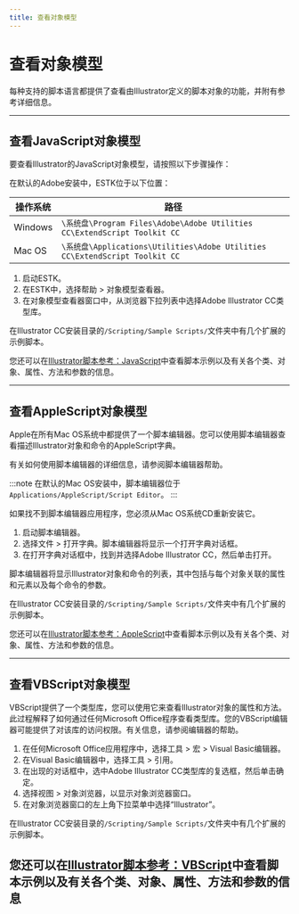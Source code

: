 ```yaml
---
title: 查看对象模型
---
```

# 查看对象模型

每种支持的脚本语言都提供了查看由Illustrator定义的脚本对象的功能，并附有参考详细信息。

---

## 查看JavaScript对象模型

要查看Illustrator的JavaScript对象模型，请按照以下步骤操作：

在默认的Adobe安装中，ESTK位于以下位置：

|   操作系统   |       路径        |
| ----------- | --------------------------------------------------------------------------------- |
| Windows     | `\系统盘\Program Files\Adobe\Adobe Utilities CC\ExtendScript Toolkit CC`    |
| Mac OS      | `\系统盘\Applications\Utilities\Adobe Utilities CC\ExtendScript Toolkit CC`       |

1. 启动ESTK。
2. 在ESTK中，选择帮助 > 对象模型查看器。
3. 在对象模型查看器窗口中，从浏览器下拉列表中选择Adobe Illustrator CC类型库。

在Illustrator CC安装目录的`/Scripting/Sample Scripts/`文件夹中有几个扩展的示例脚本。

您还可以在[Illustrator脚本参考：JavaScript](../../scriptingJavascript/forMoreInfo)中查看脚本示例以及有关各个类、对象、属性、方法和参数的信息。

---

## 查看AppleScript对象模型

Apple在所有Mac OS系统中都提供了一个脚本编辑器。您可以使用脚本编辑器查看描述Illustrator对象和命令的AppleScript字典。

有关如何使用脚本编辑器的详细信息，请参阅脚本编辑器帮助。

:::note
在默认的Mac OS安装中，脚本编辑器位于`Applications/AppleScript/Script Editor`。
:::

如果找不到脚本编辑器应用程序，您必须从Mac OS系统CD重新安装它。

1. 启动脚本编辑器。
2. 选择文件 > 打开字典。脚本编辑器将显示一个打开字典对话框。
3. 在打开字典对话框中，找到并选择Adobe Illustrator CC，然后单击打开。

脚本编辑器将显示Illustrator对象和命令的列表，其中包括与每个对象关联的属性和元素以及每个命令的参数。

在Illustrator CC安装目录的`/Scripting/Sample Scripts/`文件夹中有几个扩展的示例脚本。

您还可以在[Illustrator脚本参考：AppleScript](../../scriptingApplescript/forMoreInfo)中查看脚本示例以及有关各个类、对象、属性、方法和参数的信息。

---

## 查看VBScript对象模型

VBScript提供了一个类型库，您可以使用它来查看Illustrator对象的属性和方法。此过程解释了如何通过任何Microsoft Office程序查看类型库。您的VBScript编辑器可能提供了对该库的访问权限。有关信息，请参阅编辑器的帮助。

1. 在任何Microsoft Office应用程序中，选择工具 > 宏 > Visual Basic编辑器。
2. 在Visual Basic编辑器中，选择工具 > 引用。
3. 在出现的对话框中，选中Adobe Illustrator CC类型库的复选框，然后单击确定。
4. 选择视图 > 对象浏览器，以显示对象浏览器窗口。
5. 在对象浏览器窗口的左上角下拉菜单中选择“Illustrator”。

在Illustrator CC安装目录的`/Scripting/Sample Scripts/`文件夹中有几个扩展的示例脚本。

您还可以在[Illustrator脚本参考：VBScript](../../scriptingVBScript/forMoreInfo)中查看脚本示例以及有关各个类、对象、属性、方法和参数的信息
---
